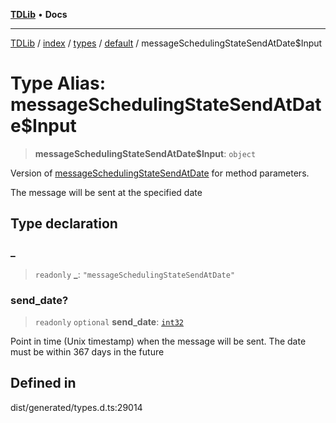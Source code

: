 [**TDLib**](../../../../../../README.md) • **Docs**

***

[TDLib](../../../../../../modules.md) / [index](../../../../../README.md) / [types](../../../README.md) / [default](../README.md) / messageSchedulingStateSendAtDate$Input

# Type Alias: messageSchedulingStateSendAtDate$Input

> **messageSchedulingStateSendAtDate$Input**: `object`

Version of [messageSchedulingStateSendAtDate](messageSchedulingStateSendAtDate.md) for method parameters.

The message will be sent at the specified date

## Type declaration

### \_

> `readonly` **\_**: `"messageSchedulingStateSendAtDate"`

### send\_date?

> `readonly` `optional` **send\_date**: [`int32`](int32-1.md)

Point in time (Unix timestamp) when the message will be sent. The date must be within 367 days in the future

## Defined in

dist/generated/types.d.ts:29014
